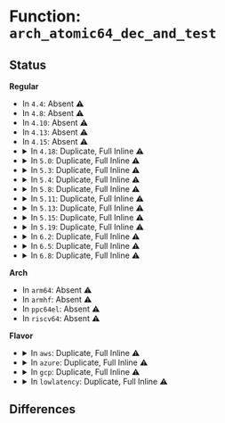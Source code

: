 # Function: <code>arch_atomic64_dec_and_test</code>

## Status
<b>Regular</b>
<ul>
<li>
In <code>4.4</code>: Absent ⚠️
</li>
<li>
In <code>4.8</code>: Absent ⚠️
</li>
<li>
In <code>4.10</code>: Absent ⚠️
</li>
<li>
In <code>4.13</code>: Absent ⚠️
</li>
<li>
In <code>4.15</code>: Absent ⚠️
</li>
<li>
<details>
<summary>In <code>4.18</code>: Duplicate, Full Inline ⚠️</summary>

**Collision:** Static Duplication

**Inline:** Full

**Transformation:** False

**Instances:**

```
In kernel/acct.c (ffffffff81135ea5)
Location: arch/x86/include/asm/atomic64_64.h:113
Inline: True
Inline callers:
  - kernel/acct.c:acct_put
```
```
In kernel/audit_tree.c (ffffffff8115a9a5)
Location: arch/x86/include/asm/atomic64_64.h:113
Inline: True
Inline callers:
  - kernel/audit_tree.c:audit_put_chunk
```
```
In kernel/events/core.c (ffffffff811dd570)
Location: arch/x86/include/asm/atomic64_64.h:113
Inline: True
Inline callers:
  - kernel/events/core.c:put_event
```
```
In fs/file_table.c (ffffffff8129bae5)
Location: arch/x86/include/asm/atomic64_64.h:113
Inline: True
```
```
In block/blk-ioc.c (ffffffff8148905b)
Location: arch/x86/include/asm/atomic64_64.h:113
Inline: True
```
```
In net/unix/garbage.c (ffffffff8195d7a8)
Location: arch/x86/include/asm/atomic64_64.h:113
Inline: True
Inline callers:
  - net/unix/garbage.c:unix_notinflight
```
</details>
</li>
<li>
<details>
<summary>In <code>5.0</code>: Duplicate, Full Inline ⚠️</summary>

**Collision:** Static Duplication

**Inline:** Full

**Transformation:** False

**Instances:**

```
In kernel/acct.c (ffffffff81141635)
Location: arch/x86/include/asm/atomic64_64.h:116
Inline: True
Inline callers:
  - kernel/acct.c:acct_put
```
```
In kernel/audit_tree.c (ffffffff81167735)
Location: arch/x86/include/asm/atomic64_64.h:116
Inline: True
Inline callers:
  - kernel/audit_tree.c:audit_put_chunk
```
```
In kernel/events/core.c (ffffffff811ed970)
Location: arch/x86/include/asm/atomic64_64.h:116
Inline: True
Inline callers:
  - kernel/events/core.c:put_event
```
```
In fs/file_table.c (ffffffff812b0de5)
Location: arch/x86/include/asm/atomic64_64.h:116
Inline: True
```
```
In fs/notify/mark.c (ffffffff812f9ea6)
Location: arch/x86/include/asm/atomic64_64.h:116
Inline: True
Inline callers:
  - fs/notify/mark.c:fsnotify_drop_object
```
```
In block/blk-ioc.c (ffffffff814a2f8b)
Location: arch/x86/include/asm/atomic64_64.h:116
Inline: True
```
```
In net/unix/garbage.c (ffffffff819922e8)
Location: arch/x86/include/asm/atomic64_64.h:116
Inline: True
Inline callers:
  - net/unix/garbage.c:unix_notinflight
```
</details>
</li>
<li>
<details>
<summary>In <code>5.3</code>: Duplicate, Full Inline ⚠️</summary>

**Collision:** Static Duplication

**Inline:** Full

**Transformation:** False

**Instances:**

```
In kernel/acct.c (ffffffff8114cd35)
Location: arch/x86/include/asm/atomic64_64.h:116
Inline: True
```
```
In kernel/audit_tree.c (ffffffff81174395)
Location: arch/x86/include/asm/atomic64_64.h:116
Inline: True
Inline callers:
  - kernel/audit_tree.c:audit_put_chunk
```
```
In kernel/events/core.c (ffffffff812053a0)
Location: arch/x86/include/asm/atomic64_64.h:116
Inline: True
Inline callers:
  - kernel/events/core.c:put_event
```
```
In fs/file_table.c (ffffffff812cd765)
Location: arch/x86/include/asm/atomic64_64.h:116
Inline: True
```
```
In fs/notify/mark.c (ffffffff8131a5a6)
Location: arch/x86/include/asm/atomic64_64.h:116
Inline: True
Inline callers:
  - fs/notify/mark.c:fsnotify_drop_object
```
```
In block/blk-ioc.c (ffffffff814d1043)
Location: arch/x86/include/asm/atomic64_64.h:116
Inline: True
```
```
In net/unix/scm.c (ffffffff819fe03a)
Location: arch/x86/include/asm/atomic64_64.h:116
Inline: True
Inline callers:
  - net/unix/scm.c:unix_notinflight
```
</details>
</li>
<li>
<details>
<summary>In <code>5.4</code>: Duplicate, Full Inline ⚠️</summary>

**Collision:** Static Duplication

**Inline:** Full

**Transformation:** False

**Instances:**

```
In kernel/acct.c (ffffffff81158a05)
Location: arch/x86/include/asm/atomic64_64.h:116
Inline: True
```
```
In kernel/audit_tree.c (ffffffff81180205)
Location: arch/x86/include/asm/atomic64_64.h:116
Inline: True
Inline callers:
  - kernel/audit_tree.c:audit_put_chunk
```
```
In kernel/events/core.c (ffffffff81211fe0)
Location: arch/x86/include/asm/atomic64_64.h:116
Inline: True
Inline callers:
  - kernel/events/core.c:put_event
```
```
In fs/file_table.c (ffffffff812df185)
Location: arch/x86/include/asm/atomic64_64.h:116
Inline: True
```
```
In fs/notify/mark.c (ffffffff8132d3c6)
Location: arch/x86/include/asm/atomic64_64.h:116
Inline: True
Inline callers:
  - fs/notify/mark.c:fsnotify_drop_object
```
```
In block/blk-ioc.c (ffffffff814ea403)
Location: arch/x86/include/asm/atomic64_64.h:116
Inline: True
```
```
In net/unix/scm.c (ffffffff81a34c2a)
Location: arch/x86/include/asm/atomic64_64.h:116
Inline: True
Inline callers:
  - net/unix/scm.c:unix_notinflight
```
</details>
</li>
<li>
<details>
<summary>In <code>5.8</code>: Duplicate, Full Inline ⚠️</summary>

**Collision:** Static Duplication

**Inline:** Full

**Transformation:** False

**Instances:**

```
In kernel/acct.c (ffffffff81169956)
Location: arch/x86/include/asm/atomic64_64.h:116
Inline: True
Inline callers:
  - kernel/acct.c:acct_process
  - kernel/acct.c:acct_pin_kill
  - kernel/acct.c:acct_get
```
```
In kernel/audit_tree.c (ffffffff811939f5)
Location: arch/x86/include/asm/atomic64_64.h:116
Inline: True
Inline callers:
  - kernel/audit_tree.c:audit_put_chunk
```
```
In kernel/bpf/syscall.c (ffffffff81200b1c)
Location: arch/x86/include/asm/atomic64_64.h:116
Inline: True
Inline callers:
  - kernel/bpf/syscall.c:bpf_link_release
  - kernel/bpf/syscall.c:bpf_map_put_with_uref
```
```
In kernel/events/core.c (ffffffff81242afb)
Location: arch/x86/include/asm/atomic64_64.h:116
Inline: True
Inline callers:
  - kernel/events/core.c:perf_event_free_task
  - kernel/events/core.c:perf_event_exit_task_context
  - kernel/events/core.c:perf_mmap_close
  - kernel/events/core.c:perf_event_release_kernel
  - kernel/events/core.c:perf_event_release_kernel
  - kernel/events/core.c:perf_group_detach
  - kernel/events/core.c:perf_group_detach
```
```
In fs/file_table.c (ffffffff81315fb5)
Location: arch/x86/include/asm/atomic64_64.h:116
Inline: True
```
```
In fs/notify/mark.c (ffffffff813671e6)
Location: arch/x86/include/asm/atomic64_64.h:116
Inline: True
Inline callers:
  - fs/notify/mark.c:fsnotify_drop_object
```
```
In block/blk-ioc.c (ffffffff815493a3)
Location: arch/x86/include/asm/atomic64_64.h:116
Inline: True
Inline callers:
  - block/blk-ioc.c:put_io_context
```
```
In net/unix/scm.c (ffffffff81b29a6a)
Location: arch/x86/include/asm/atomic64_64.h:116
Inline: True
Inline callers:
  - net/unix/scm.c:unix_notinflight
```
</details>
</li>
<li>
<details>
<summary>In <code>5.11</code>: Duplicate, Full Inline ⚠️</summary>

**Collision:** Static Duplication

**Inline:** Full

**Transformation:** False

**Instances:**

```
In kernel/acct.c (ffffffff811660e6)
Location: arch/x86/include/asm/atomic64_64.h:116
Inline: True
Inline callers:
  - kernel/acct.c:acct_process
  - kernel/acct.c:acct_pin_kill
  - kernel/acct.c:acct_get
```
```
In kernel/audit_tree.c (ffffffff81190b65)
Location: arch/x86/include/asm/atomic64_64.h:116
Inline: True
Inline callers:
  - kernel/audit_tree.c:audit_put_chunk
```
```
In kernel/bpf/syscall.c (ffffffff811fffdc)
Location: arch/x86/include/asm/atomic64_64.h:116
Inline: True
Inline callers:
  - kernel/bpf/syscall.c:bpf_link_release
  - kernel/bpf/syscall.c:bpf_map_put_with_uref
```
```
In kernel/events/core.c (ffffffff8124d24c)
Location: arch/x86/include/asm/atomic64_64.h:116
Inline: True
Inline callers:
  - kernel/events/core.c:perf_event_free_task
  - kernel/events/core.c:perf_event_exit_task_context
  - kernel/events/core.c:perf_mmap_close
  - kernel/events/core.c:perf_event_release_kernel
  - kernel/events/core.c:perf_event_release_kernel
  - kernel/events/core.c:perf_group_detach
  - kernel/events/core.c:perf_group_detach
```
```
In fs/file_table.c (ffffffff81321575)
Location: arch/x86/include/asm/atomic64_64.h:116
Inline: True
```
```
In fs/notify/mark.c (ffffffff81374546)
Location: arch/x86/include/asm/atomic64_64.h:116
Inline: True
Inline callers:
  - fs/notify/mark.c:fsnotify_drop_object
```
```
In block/blk-ioc.c (ffffffff815651c3)
Location: arch/x86/include/asm/atomic64_64.h:116
Inline: True
Inline callers:
  - block/blk-ioc.c:put_io_context
```
```
In net/unix/scm.c (ffffffff81b3839a)
Location: arch/x86/include/asm/atomic64_64.h:116
Inline: True
Inline callers:
  - net/unix/scm.c:unix_notinflight
```
</details>
</li>
<li>
<details>
<summary>In <code>5.13</code>: Duplicate, Full Inline ⚠️</summary>

**Collision:** Static Duplication

**Inline:** Full

**Transformation:** False

**Instances:**

```
In kernel/acct.c (ffffffff81166e3d)
Location: arch/x86/include/asm/atomic64_64.h:116
Inline: True
Inline callers:
  - kernel/acct.c:acct_process
  - kernel/acct.c:acct_process
  - kernel/acct.c:acct_pin_kill
```
```
In kernel/audit_tree.c (ffffffff81191ac5)
Location: arch/x86/include/asm/atomic64_64.h:116
Inline: True
Inline callers:
  - kernel/audit_tree.c:audit_put_chunk
```
```
In kernel/bpf/syscall.c (ffffffff8120098c)
Location: arch/x86/include/asm/atomic64_64.h:116
Inline: True
Inline callers:
  - kernel/bpf/syscall.c:bpf_link_release
  - kernel/bpf/syscall.c:bpf_map_put_with_uref
```
```
In kernel/events/core.c (ffffffff81251b0c)
Location: arch/x86/include/asm/atomic64_64.h:116
Inline: True
Inline callers:
  - kernel/events/core.c:perf_event_free_task
  - kernel/events/core.c:perf_event_exit_event
  - kernel/events/core.c:perf_mmap_close
  - kernel/events/core.c:perf_event_release_kernel
  - kernel/events/core.c:perf_event_release_kernel
  - kernel/events/core.c:perf_group_detach
  - kernel/events/core.c:perf_group_detach
```
```
In fs/file_table.c (ffffffff81327765)
Location: arch/x86/include/asm/atomic64_64.h:116
Inline: True
Inline callers:
  - fs/file_table.c:__fput_sync
```
```
In fs/notify/mark.c (ffffffff8137aef6)
Location: arch/x86/include/asm/atomic64_64.h:116
Inline: True
Inline callers:
  - fs/notify/mark.c:fsnotify_drop_object
```
```
In security/landlock/fs.c (ffffffff81539037)
Location: arch/x86/include/asm/atomic64_64.h:116
Inline: True
Inline callers:
  - security/landlock/fs.c:release_inode
```
```
In block/blk-ioc.c (ffffffff8156d833)
Location: arch/x86/include/asm/atomic64_64.h:116
Inline: True
Inline callers:
  - block/blk-ioc.c:put_io_context
```
```
In net/unix/scm.c (ffffffff81b2603a)
Location: arch/x86/include/asm/atomic64_64.h:116
Inline: True
Inline callers:
  - net/unix/scm.c:unix_notinflight
```
</details>
</li>
<li>
<details>
<summary>In <code>5.15</code>: Duplicate, Full Inline ⚠️</summary>

**Collision:** Static Duplication

**Inline:** Full

**Transformation:** False

**Instances:**

```
In kernel/acct.c (ffffffff8118c5fd)
Location: arch/x86/include/asm/atomic64_64.h:116
Inline: True
Inline callers:
  - kernel/acct.c:acct_process
  - kernel/acct.c:acct_process
  - kernel/acct.c:acct_pin_kill
```
```
In kernel/audit_tree.c (ffffffff811ba985)
Location: arch/x86/include/asm/atomic64_64.h:116
Inline: True
Inline callers:
  - kernel/audit_tree.c:audit_put_chunk
```
```
In kernel/bpf/syscall.c (ffffffff812326fc)
Location: arch/x86/include/asm/atomic64_64.h:116
Inline: True
Inline callers:
  - kernel/bpf/syscall.c:bpf_link_release
  - kernel/bpf/syscall.c:bpf_map_put_with_uref
```
```
In kernel/events/core.c (ffffffff8128d32e)
Location: arch/x86/include/asm/atomic64_64.h:116
Inline: True
Inline callers:
  - kernel/events/core.c:perf_event_free_task
  - kernel/events/core.c:perf_event_exit_event
  - kernel/events/core.c:perf_mmap_close
  - kernel/events/core.c:perf_event_release_kernel
  - kernel/events/core.c:perf_event_release_kernel
  - kernel/events/core.c:perf_group_detach
  - kernel/events/core.c:perf_group_detach
```
```
In fs/file_table.c (ffffffff81374bb5)
Location: arch/x86/include/asm/atomic64_64.h:116
Inline: True
```
```
In fs/notify/mark.c (ffffffff813c8cd3)
Location: arch/x86/include/asm/atomic64_64.h:116
Inline: True
Inline callers:
  - fs/notify/mark.c:fsnotify_destroy_marks
  - fs/notify/mark.c:fsnotify_add_mark_list
  - fs/notify/mark.c:fsnotify_put_mark
  - fs/notify/mark.c:fsnotify_put_sb_connectors
```
```
In security/landlock/fs.c (ffffffff81597877)
Location: arch/x86/include/asm/atomic64_64.h:116
Inline: True
Inline callers:
  - security/landlock/fs.c:release_inode
```
```
In block/blk-ioc.c (ffffffff815d1e23)
Location: arch/x86/include/asm/atomic64_64.h:116
Inline: True
```
```
In net/unix/scm.c (ffffffff81bebc9a)
Location: arch/x86/include/asm/atomic64_64.h:116
Inline: True
Inline callers:
  - net/unix/scm.c:unix_notinflight
```
</details>
</li>
<li>
<details>
<summary>In <code>5.19</code>: Duplicate, Full Inline ⚠️</summary>

**Collision:** Static Duplication

**Inline:** Full

**Transformation:** False

**Instances:**

```
In kernel/acct.c (ffffffff811bba77)
Location: arch/x86/include/asm/atomic64_64.h:116
Inline: True
Inline callers:
  - kernel/acct.c:acct_process
  - kernel/acct.c:acct_process
  - kernel/acct.c:acct_pin_kill
```
```
In kernel/audit_tree.c (ffffffff811edcd5)
Location: arch/x86/include/asm/atomic64_64.h:116
Inline: True
Inline callers:
  - kernel/audit_tree.c:audit_put_chunk
```
```
In kernel/bpf/syscall.c (ffffffff81275aac)
Location: arch/x86/include/asm/atomic64_64.h:116
Inline: True
Inline callers:
  - kernel/bpf/syscall.c:bpf_link_release
  - kernel/bpf/syscall.c:bpf_map_put_with_uref
```
```
In kernel/events/core.c (ffffffff812e202f)
Location: arch/x86/include/asm/atomic64_64.h:116
Inline: True
Inline callers:
  - kernel/events/core.c:perf_event_free_task
  - kernel/events/core.c:perf_event_exit_event
  - kernel/events/core.c:perf_mmap_close
  - kernel/events/core.c:perf_event_release_kernel
  - kernel/events/core.c:perf_event_release_kernel
  - kernel/events/core.c:perf_group_detach
  - kernel/events/core.c:perf_group_detach
```
```
In fs/file_table.c (ffffffff813f3645)
Location: arch/x86/include/asm/atomic64_64.h:116
Inline: True
```
```
In fs/notify/mark.c (ffffffff8144f1b6)
Location: arch/x86/include/asm/atomic64_64.h:116
Inline: True
Inline callers:
  - fs/notify/mark.c:fsnotify_drop_object
  - fs/notify/mark.c:fsnotify_put_sb_connectors
```
```
In security/landlock/fs.c (ffffffff8163937d)
Location: arch/x86/include/asm/atomic64_64.h:116
Inline: True
Inline callers:
  - security/landlock/fs.c:release_inode
```
```
In block/blk-ioc.c (ffffffff8167dcbd)
Location: arch/x86/include/asm/atomic64_64.h:116
Inline: True
```
```
In net/unix/scm.c (ffffffff81d8418a)
Location: arch/x86/include/asm/atomic64_64.h:116
Inline: True
Inline callers:
  - net/unix/scm.c:unix_notinflight
```
</details>
</li>
<li>
<details>
<summary>In <code>6.2</code>: Duplicate, Full Inline ⚠️</summary>

**Collision:** Static Duplication

**Inline:** Full

**Transformation:** False

**Instances:**

```
In kernel/acct.c (ffffffff811fd907)
Location: arch/x86/include/asm/atomic64_64.h:116
Inline: True
Inline callers:
  - kernel/acct.c:acct_process
  - kernel/acct.c:acct_process
  - kernel/acct.c:acct_pin_kill
```
```
In kernel/audit_tree.c (ffffffff812342e5)
Location: arch/x86/include/asm/atomic64_64.h:116
Inline: True
Inline callers:
  - kernel/audit_tree.c:audit_put_chunk
```
```
In kernel/bpf/syscall.c (ffffffff812c73fc)
Location: arch/x86/include/asm/atomic64_64.h:116
Inline: True
Inline callers:
  - kernel/bpf/syscall.c:bpf_link_release
  - kernel/bpf/syscall.c:__bpf_prog_put
  - kernel/bpf/syscall.c:bpf_map_put_with_uref
```
```
In kernel/events/core.c (ffffffff8134a55e)
Location: arch/x86/include/asm/atomic64_64.h:116
Inline: True
Inline callers:
  - kernel/events/core.c:perf_event_free_task
  - kernel/events/core.c:perf_event_exit_event
  - kernel/events/core.c:perf_pending_task
  - kernel/events/core.c:perf_mmap_close
  - kernel/events/core.c:perf_event_release_kernel
  - kernel/events/core.c:perf_event_release_kernel
  - kernel/events/core.c:perf_group_detach
  - kernel/events/core.c:perf_group_detach
```
```
In fs/file_table.c (ffffffff8147c405)
Location: arch/x86/include/asm/atomic64_64.h:116
Inline: True
```
```
In fs/notify/mark.c (ffffffff814dd9e6)
Location: arch/x86/include/asm/atomic64_64.h:116
Inline: True
Inline callers:
  - fs/notify/mark.c:fsnotify_drop_object
  - fs/notify/mark.c:fsnotify_put_sb_connectors
```
```
In security/landlock/fs.c (ffffffff816f09dd)
Location: arch/x86/include/asm/atomic64_64.h:116
Inline: True
Inline callers:
  - security/landlock/fs.c:release_inode
```
```
In block/blk-ioc.c (ffffffff8173a8fd)
Location: arch/x86/include/asm/atomic64_64.h:116
Inline: True
```
```
In net/unix/scm.c (ffffffff81f51a2a)
Location: arch/x86/include/asm/atomic64_64.h:116
Inline: True
Inline callers:
  - net/unix/scm.c:unix_notinflight
```
</details>
</li>
<li>
<details>
<summary>In <code>6.5</code>: Duplicate, Full Inline ⚠️</summary>

**Collision:** Static Duplication

**Inline:** Full

**Transformation:** False

**Instances:**

```
In kernel/acct.c (ffffffff81212a87)
Location: arch/x86/include/asm/atomic64_64.h:59
Inline: True
Inline callers:
  - kernel/acct.c:acct_process
  - kernel/acct.c:acct_process
  - kernel/acct.c:acct_pin_kill
```
```
In kernel/audit_tree.c (ffffffff8124afd5)
Location: arch/x86/include/asm/atomic64_64.h:59
Inline: True
Inline callers:
  - kernel/audit_tree.c:audit_put_chunk
```
```
In kernel/bpf/syscall.c (ffffffff812f4989)
Location: arch/x86/include/asm/atomic64_64.h:59
Inline: True
Inline callers:
  - kernel/bpf/syscall.c:__sys_bpf
  - kernel/bpf/syscall.c:__sys_bpf
  - kernel/bpf/syscall.c:link_update
  - kernel/bpf/syscall.c:bpf_link_release
  - kernel/bpf/syscall.c:__bpf_prog_put
  - kernel/bpf/syscall.c:bpf_map_put_uref
```
```
In kernel/events/core.c (ffffffff8137b59e)
Location: arch/x86/include/asm/atomic64_64.h:59
Inline: True
Inline callers:
  - kernel/events/core.c:perf_event_free_task
  - kernel/events/core.c:perf_event_exit_event
  - kernel/events/core.c:perf_pending_task
  - kernel/events/core.c:perf_mmap_close
  - kernel/events/core.c:perf_event_release_kernel
  - kernel/events/core.c:perf_event_release_kernel
  - kernel/events/core.c:perf_group_detach
  - kernel/events/core.c:perf_group_detach
```
```
In fs/file_table.c (ffffffff814b0f85)
Location: arch/x86/include/asm/atomic64_64.h:59
Inline: True
```
```
In fs/notify/mark.c (ffffffff815156e0)
Location: arch/x86/include/asm/atomic64_64.h:59
Inline: True
Inline callers:
  - fs/notify/mark.c:fsnotify_destroy_marks
  - fs/notify/mark.c:fsnotify_put_mark
  - fs/notify/mark.c:fsnotify_put_sb_connectors
```
```
In security/landlock/fs.c (ffffffff8172ae7a)
Location: arch/x86/include/asm/atomic64_64.h:59
Inline: True
Inline callers:
  - security/landlock/fs.c:release_inode
```
```
In block/blk-ioc.c (ffffffff81776ffd)
Location: arch/x86/include/asm/atomic64_64.h:59
Inline: True
```
```
In net/unix/scm.c (ffffffff81fb13da)
Location: arch/x86/include/asm/atomic64_64.h:59
Inline: True
Inline callers:
  - net/unix/scm.c:unix_notinflight
```
</details>
</li>
<li>
<details>
<summary>In <code>6.8</code>: Duplicate, Full Inline ⚠️</summary>

**Collision:** Static Duplication

**Inline:** Full

**Transformation:** False

**Instances:**

```
In kernel/acct.c (ffffffff8122a127)
Location: arch/x86/include/asm/atomic64_64.h:59
Inline: True
Inline callers:
  - kernel/acct.c:acct_process
  - kernel/acct.c:acct_process
  - kernel/acct.c:acct_pin_kill
```
```
In kernel/audit_tree.c (ffffffff81264ed5)
Location: arch/x86/include/asm/atomic64_64.h:59
Inline: True
Inline callers:
  - kernel/audit_tree.c:audit_put_chunk
```
```
In kernel/bpf/syscall.c (ffffffff813138c9)
Location: arch/x86/include/asm/atomic64_64.h:59
Inline: True
Inline callers:
  - kernel/bpf/syscall.c:__sys_bpf
  - kernel/bpf/syscall.c:__sys_bpf
  - kernel/bpf/syscall.c:link_update
  - kernel/bpf/syscall.c:bpf_link_release
  - kernel/bpf/syscall.c:__bpf_prog_put
  - kernel/bpf/syscall.c:bpf_map_put_uref
```
```
In kernel/events/core.c (ffffffff813a479e)
Location: arch/x86/include/asm/atomic64_64.h:59
Inline: True
Inline callers:
  - kernel/events/core.c:perf_event_free_task
  - kernel/events/core.c:perf_event_exit_event
  - kernel/events/core.c:perf_pending_task
  - kernel/events/core.c:perf_mmap_close
  - kernel/events/core.c:perf_event_release_kernel
  - kernel/events/core.c:perf_event_release_kernel
  - kernel/events/core.c:perf_group_detach
  - kernel/events/core.c:perf_group_detach
```
```
In fs/file_table.c (ffffffff814e2bf5)
Location: arch/x86/include/asm/atomic64_64.h:59
Inline: True
Inline callers:
  - fs/file_table.c:__fput_sync
```
```
In fs/notify/mark.c (ffffffff81549aa0)
Location: arch/x86/include/asm/atomic64_64.h:59
Inline: True
Inline callers:
  - fs/notify/mark.c:fsnotify_destroy_marks
  - fs/notify/mark.c:fsnotify_put_mark
  - fs/notify/mark.c:fsnotify_put_sb_connectors
```
```
In security/landlock/fs.c (ffffffff8176c99a)
Location: arch/x86/include/asm/atomic64_64.h:59
Inline: True
Inline callers:
  - security/landlock/fs.c:release_inode
```
```
In block/blk-ioc.c (ffffffff817b922d)
Location: arch/x86/include/asm/atomic64_64.h:59
Inline: True
```
```
In net/unix/scm.c (ffffffff8207eafa)
Location: arch/x86/include/asm/atomic64_64.h:59
Inline: True
Inline callers:
  - net/unix/scm.c:unix_notinflight
```
</details>
</li>
</ul>
<b>Arch</b>
<ul>
<li>
In <code>arm64</code>: Absent ⚠️
</li>
<li>
In <code>armhf</code>: Absent ⚠️
</li>
<li>
In <code>ppc64el</code>: Absent ⚠️
</li>
<li>
In <code>riscv64</code>: Absent ⚠️
</li>
</ul>
<b>Flavor</b>
<ul>
<li>
<details>
<summary>In <code>aws</code>: Duplicate, Full Inline ⚠️</summary>

**Collision:** Static Duplication

**Inline:** Full

**Transformation:** False

**Instances:**

```
In kernel/acct.c (ffffffff81151025)
Location: arch/x86/include/asm/atomic64_64.h:116
Inline: True
```
```
In kernel/audit_tree.c (ffffffff81178825)
Location: arch/x86/include/asm/atomic64_64.h:116
Inline: True
Inline callers:
  - kernel/audit_tree.c:audit_put_chunk
```
```
In kernel/events/core.c (ffffffff8120a630)
Location: arch/x86/include/asm/atomic64_64.h:116
Inline: True
Inline callers:
  - kernel/events/core.c:put_event
```
```
In fs/file_table.c (ffffffff812d7765)
Location: arch/x86/include/asm/atomic64_64.h:116
Inline: True
```
```
In fs/notify/mark.c (ffffffff813259a6)
Location: arch/x86/include/asm/atomic64_64.h:116
Inline: True
Inline callers:
  - fs/notify/mark.c:fsnotify_drop_object
```
```
In block/blk-ioc.c (ffffffff814e29e3)
Location: arch/x86/include/asm/atomic64_64.h:116
Inline: True
```
```
In net/unix/scm.c (ffffffff819d42ba)
Location: arch/x86/include/asm/atomic64_64.h:116
Inline: True
Inline callers:
  - net/unix/scm.c:unix_notinflight
```
</details>
</li>
<li>
<details>
<summary>In <code>azure</code>: Duplicate, Full Inline ⚠️</summary>

**Collision:** Static Duplication

**Inline:** Full

**Transformation:** False

**Instances:**

```
In kernel/acct.c (ffffffff811442d5)
Location: arch/x86/include/asm/atomic64_64.h:116
Inline: True
```
```
In kernel/audit_tree.c (ffffffff8116b9c5)
Location: arch/x86/include/asm/atomic64_64.h:116
Inline: True
Inline callers:
  - kernel/audit_tree.c:audit_put_chunk
```
```
In kernel/events/core.c (ffffffff811fd420)
Location: arch/x86/include/asm/atomic64_64.h:116
Inline: True
Inline callers:
  - kernel/events/core.c:put_event
```
```
In fs/file_table.c (ffffffff812c83e5)
Location: arch/x86/include/asm/atomic64_64.h:116
Inline: True
```
```
In fs/notify/mark.c (ffffffff81316546)
Location: arch/x86/include/asm/atomic64_64.h:116
Inline: True
Inline callers:
  - fs/notify/mark.c:fsnotify_drop_object
```
```
In block/blk-ioc.c (ffffffff814d3373)
Location: arch/x86/include/asm/atomic64_64.h:116
Inline: True
```
```
In net/unix/scm.c (ffffffff8199107a)
Location: arch/x86/include/asm/atomic64_64.h:116
Inline: True
Inline callers:
  - net/unix/scm.c:unix_notinflight
```
</details>
</li>
<li>
<details>
<summary>In <code>gcp</code>: Duplicate, Full Inline ⚠️</summary>

**Collision:** Static Duplication

**Inline:** Full

**Transformation:** False

**Instances:**

```
In kernel/acct.c (ffffffff8114eed5)
Location: arch/x86/include/asm/atomic64_64.h:116
Inline: True
```
```
In kernel/audit_tree.c (ffffffff811765f5)
Location: arch/x86/include/asm/atomic64_64.h:116
Inline: True
Inline callers:
  - kernel/audit_tree.c:audit_put_chunk
```
```
In kernel/events/core.c (ffffffff812083d0)
Location: arch/x86/include/asm/atomic64_64.h:116
Inline: True
Inline callers:
  - kernel/events/core.c:put_event
```
```
In fs/file_table.c (ffffffff812d5575)
Location: arch/x86/include/asm/atomic64_64.h:116
Inline: True
```
```
In fs/notify/mark.c (ffffffff81323476)
Location: arch/x86/include/asm/atomic64_64.h:116
Inline: True
Inline callers:
  - fs/notify/mark.c:fsnotify_drop_object
```
```
In block/blk-ioc.c (ffffffff814dea73)
Location: arch/x86/include/asm/atomic64_64.h:116
Inline: True
```
```
In net/unix/scm.c (ffffffff81a3ed3a)
Location: arch/x86/include/asm/atomic64_64.h:116
Inline: True
Inline callers:
  - net/unix/scm.c:unix_notinflight
```
</details>
</li>
<li>
<details>
<summary>In <code>lowlatency</code>: Duplicate, Full Inline ⚠️</summary>

**Collision:** Static Duplication

**Inline:** Full

**Transformation:** False

**Instances:**

```
In kernel/acct.c (ffffffff8115bcd5)
Location: arch/x86/include/asm/atomic64_64.h:116
Inline: True
```
```
In kernel/audit_tree.c (ffffffff81183ec5)
Location: arch/x86/include/asm/atomic64_64.h:116
Inline: True
Inline callers:
  - kernel/audit_tree.c:audit_put_chunk
```
```
In kernel/events/core.c (ffffffff81217170)
Location: arch/x86/include/asm/atomic64_64.h:116
Inline: True
Inline callers:
  - kernel/events/core.c:put_event
```
```
In fs/file_table.c (ffffffff812e63c5)
Location: arch/x86/include/asm/atomic64_64.h:116
Inline: True
```
```
In fs/notify/mark.c (ffffffff81335306)
Location: arch/x86/include/asm/atomic64_64.h:116
Inline: True
Inline callers:
  - fs/notify/mark.c:fsnotify_drop_object
```
```
In block/blk-ioc.c (ffffffff814f78e3)
Location: arch/x86/include/asm/atomic64_64.h:116
Inline: True
```
```
In net/unix/scm.c (ffffffff81a4a7fa)
Location: arch/x86/include/asm/atomic64_64.h:116
Inline: True
Inline callers:
  - net/unix/scm.c:unix_notinflight
```
</details>
</li>
</ul>

## Differences
